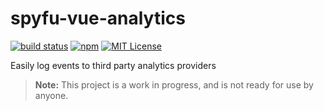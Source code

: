 # spyfu-vue-analytics

[![build status](https://img.shields.io/circleci/project/github/spyfu/spyfu-vue-analytics.svg)](https://circleci.com/gh/spyfu/spyfu-vue-analytics)
[![npm](https://img.shields.io/npm/v/spyfu-vue-analytics.svg)](https://www.npmjs.com/package/spyfu-vue-analytics)
[![MIT License](https://img.shields.io/badge/license-MIT-blue.svg)](https://github.com/spyfu/spyfu-vue-analytics/blob/master/LICENSE)

Easily log events to third party analytics providers

> **Note:** This project is a work in progress, and is not ready for use by anyone.
